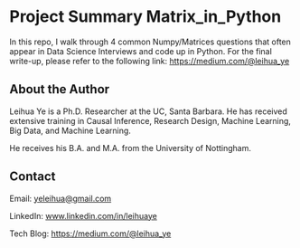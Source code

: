 # Project Summary Matrix_in_Python
In this repo, I walk through 4 common Numpy/Matrices questions that often appear in Data Science Interviews and code up in Python. 
For the final write-up, please refer to the following link: https://medium.com/@leihua_ye

## About the Author

Leihua Ye is a Ph.D. Researcher at the UC, Santa Barbara. He has received extensive training in Causal Inference, Research Design, Machine Learning, Big Data, and Machine Learning. 

He receives his B.A. and M.A. from the University of Nottingham. 

## Contact

Email: yeleihua@gmail.com

LinkedIn: www.linkedin.com/in/leihuaye

Tech Blog: https://medium.com/@leihua_ye
